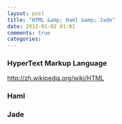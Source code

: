 ```yaml
---
layout: post
title: "HTML &amp; Haml &amp; Jade"
date: 2012-01-02 01:01
comments: true
categories: 
---
```


### HyperText Markup Language

http://zh.wikipedia.org/wiki/HTML

### Haml

### Jade
